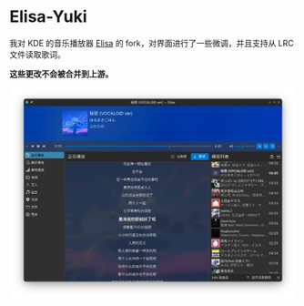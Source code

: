 <!--
SPDX-FileCopyrightText: 2017 Matthieu Gallien <matthieu_gallien@yahoo.fr>
SPDX-FileCopyrightText: 2023 Nate Graham <nate@kde.org>

SPDX-License-Identifier: LGPL-3.0-or-later
-->

# Elisa-Yuki

我对 KDE 的音乐播放器 [Elisa](https://apps.kde.org/elisa/) 的 fork，对界面进行了一些微调，并且支持从 LRC 文件读取歌词。

**这些更改不会被合并到上游。**

![Screenshot Elisa albums view](doc/screenshot.png)

